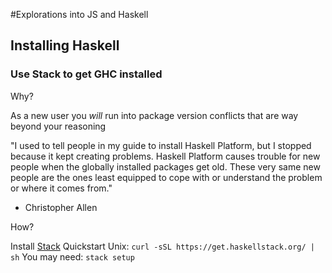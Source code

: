 #Explorations into JS and Haskell

## Installing Haskell

### Use Stack to get GHC installed

Why?

As a new user you *will* run into package version conflicts that are way beyond your reasoning

"I used to tell people in my guide to install Haskell Platform, but I
stopped because it kept creating problems. Haskell Platform causes trouble
for new people when the globally installed packages get old. These very
same new people are the ones least equipped to cope with or understand the
problem or where it comes from."

  - Christopher Allen

How?

Install [Stack](http://haskellstack.org)
Quickstart Unix: `curl -sSL https://get.haskellstack.org/ | sh`
You may need: `stack setup`

